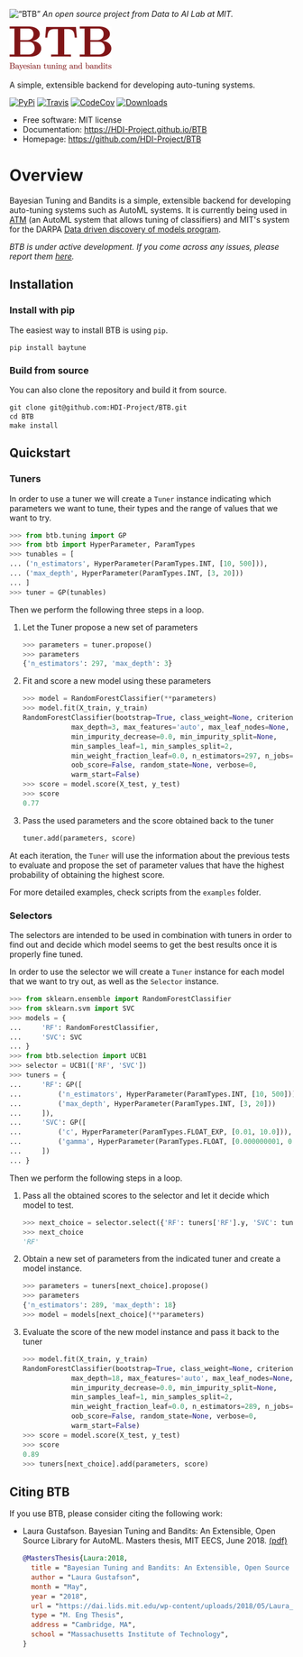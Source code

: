 <p align="left">
<img width=15% src="https://dai.lids.mit.edu/wp-content/uploads/2018/06/Logo_DAI_highres.png" alt=“BTB” />
<i>An open source project from Data to AI Lab at MIT.</i>
</p>

![](https://raw.githubusercontent.com/HDI-Project/BTB/master/docs/_static/BTB-Icon-small.png)

A simple, extensible backend for developing auto-tuning systems.

[![PyPi](https://img.shields.io/pypi/v/baytune.svg)](https://pypi.python.org/pypi/baytune)
[![Travis](https://travis-ci.org/HDI-Project/BTB.svg?branch=master)](https://travis-ci.org/HDI-Project/BTB)
[![CodeCov](https://codecov.io/gh/HDI-Project/BTB/branch/master/graph/badge.svg)](https://codecov.io/gh/HDI-Project/BTB)
[![Downloads](https://pepy.tech/badge/baytune)](https://pepy.tech/project/baytune)


* Free software: MIT license
* Documentation: https://HDI-Project.github.io/BTB
* Homepage: https://github.com/HDI-Project/BTB

# Overview

Bayesian Tuning and Bandits is a simple, extensible backend for developing auto-tuning systems such as AutoML systems. It is currently being used in [ATM](https://github.com/HDI-Project/ATM) (an AutoML system that allows tuning of classifiers) and MIT's system for the DARPA [Data driven discovery of models program](https://www.darpa.mil/program/data-driven-discovery-of-models).

*BTB is under active development. If you come across any issues, please report them [here](https://github.com/HDI-Project/BTB/issues/new).*

## Installation

### Install with pip

The easiest way to install BTB is using `pip`.

```
pip install baytune
```

### Build from source

You can also clone the repository and build it from source.

```
git clone git@github.com:HDI-Project/BTB.git
cd BTB
make install
```

## Quickstart

### Tuners

In order to use a tuner we will create a ``Tuner`` instance indicating which parameters
we want to tune, their types and the range of values that we want to try.

``` python
>>> from btb.tuning import GP
>>> from btb import HyperParameter, ParamTypes
>>> tunables = [
... ('n_estimators', HyperParameter(ParamTypes.INT, [10, 500])),
... ('max_depth', HyperParameter(ParamTypes.INT, [3, 20]))
... ]
>>> tuner = GP(tunables)
```

Then we perform the following three steps in a loop.

1. Let the Tuner propose a new set of parameters

    ``` python
    >>> parameters = tuner.propose()
    >>> parameters
    {'n_estimators': 297, 'max_depth': 3}
    ```

2. Fit and score a new model using these parameters

    ``` python
    >>> model = RandomForestClassifier(**parameters)
    >>> model.fit(X_train, y_train)
    RandomForestClassifier(bootstrap=True, class_weight=None, criterion='gini',
                max_depth=3, max_features='auto', max_leaf_nodes=None,
                min_impurity_decrease=0.0, min_impurity_split=None,
                min_samples_leaf=1, min_samples_split=2,
                min_weight_fraction_leaf=0.0, n_estimators=297, n_jobs=1,
                oob_score=False, random_state=None, verbose=0,
                warm_start=False)
    >>> score = model.score(X_test, y_test)
    >>> score
    0.77
    ```

3. Pass the used parameters and the score obtained back to the tuner

    ``` python
    tuner.add(parameters, score)
    ```

At each iteration, the `Tuner` will use the information about the previous tests
to evaluate and propose the set of parameter values that have the highest probability
of obtaining the highest score.

For more detailed examples, check scripts from the `examples` folder.

### Selectors

The selectors are intended to be used in combination with tuners in order to find
out and decide which model seems to get the best results once it is properly fine tuned.

In order to use the selector we will create a ``Tuner`` instance for each model that
we want to try out, as well as the ``Selector`` instance.

```python
>>> from sklearn.ensemble import RandomForestClassifier
>>> from sklearn.svm import SVC
>>> models = {
...     'RF': RandomForestClassifier,
...     'SVC': SVC
... }
>>> from btb.selection import UCB1
>>> selector = UCB1(['RF', 'SVC'])
>>> tuners = {
...     'RF': GP([
...         ('n_estimators', HyperParameter(ParamTypes.INT, [10, 500])),
...         ('max_depth', HyperParameter(ParamTypes.INT, [3, 20]))
...     ]),
...     'SVC': GP([
...         ('c', HyperParameter(ParamTypes.FLOAT_EXP, [0.01, 10.0])),
...         ('gamma', HyperParameter(ParamTypes.FLOAT, [0.000000001, 0.0000001]))
...     ])
... }
```

Then we perform the following steps in a loop.

1. Pass all the obtained scores to the selector and let it decide which model to test.

    ``` python
    >>> next_choice = selector.select({'RF': tuners['RF'].y, 'SVC': tuners['SVC'].y})
    >>> next_choice
    'RF'
    ```

2. Obtain a new set of parameters from the indicated tuner and create a model instance.

    ``` python
    >>> parameters = tuners[next_choice].propose()
    >>> parameters
    {'n_estimators': 289, 'max_depth': 18}
    >>> model = models[next_choice](**parameters)
    ```

3. Evaluate the score of the new model instance and pass it back to the tuner

    ``` python
    >>> model.fit(X_train, y_train)
    RandomForestClassifier(bootstrap=True, class_weight=None, criterion='gini',
                max_depth=18, max_features='auto', max_leaf_nodes=None,
                min_impurity_decrease=0.0, min_impurity_split=None,
                min_samples_leaf=1, min_samples_split=2,
                min_weight_fraction_leaf=0.0, n_estimators=289, n_jobs=1,
                oob_score=False, random_state=None, verbose=0,
                warm_start=False)
    >>> score = model.score(X_test, y_test)
    >>> score
    0.89
    >>> tuners[next_choice].add(parameters, score)
    ```

## Citing BTB

If you use BTB, please consider citing the following work:

- Laura Gustafson. Bayesian Tuning and Bandits: An Extensible, Open Source Library for AutoML. Masters thesis, MIT EECS, June 2018. [(pdf)](https://dai.lids.mit.edu/wp-content/uploads/2018/05/Laura_MEng_Final.pdf)

  ``` bibtex 
  @MastersThesis{Laura:2018,
    title = "Bayesian Tuning and Bandits: An Extensible, Open Source Library for AutoML",
    author = "Laura Gustafson",
    month = "May",
    year = "2018",
    url = "https://dai.lids.mit.edu/wp-content/uploads/2018/05/Laura_MEng_Final.pdf",
    type = "M. Eng Thesis",
    address = "Cambridge, MA",
    school = "Massachusetts Institute of Technology",
  }
```

